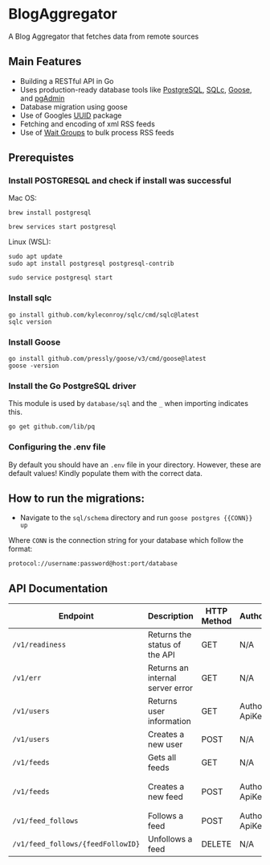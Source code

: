 # BlogAggregator

A Blog Aggregator that fetches data from remote sources

## Main Features

-   Building a RESTful API in Go
-   Uses production-ready database tools like [PostgreSQL](https://www.postgresql.org), [SQLc](https://sqlc.dev), [Goose](https://github.com/pressly/goose), and [pgAdmin](https://www.pgadmin.org)
-   Database migration using goose
-   Use of Googles [UUID](https://pkg.go.dev/github.com/google/uuid) package
-   Fetching and encoding of xml RSS feeds
-   Use of [Wait Groups](https://pkg.go.dev/sync#WaitGroup) to bulk process RSS feeds

## Prerequistes

### Install POSTGRESQL and check if install was successful

Mac OS:

```
brew install postgresql

brew services start postgresql
```

Linux (WSL):

```
sudo apt update
sudo apt install postgresql postgresql-contrib

sudo service postgresql start
```

### Install sqlc

```
go install github.com/kyleconroy/sqlc/cmd/sqlc@latest
sqlc version
```

### Install Goose

```
go install github.com/pressly/goose/v3/cmd/goose@latest
goose -version
```

### Install the Go PostgreSQL driver

This module is used by `database/sql` and the `_` when importing indicates this.

```
go get github.com/lib/pq
```

### Configuring the .env file

By default you should have an `.env` file in your directory. However, these are default values!
Kindly populate them with the correct data.

## How to run the migrations:

-   Navigate to the `sql/schema` directory and run `goose postgres {{CONN}} up`

Where `CONN` is the connection string for your database which follow the format:

```
protocol://username:password@host:port/database
```

## API Documentation

| Endpoint                          | Description                      | HTTP Method | Authorization               | Params         | Format                                       |
| --------------------------------- | :------------------------------- | ----------- | --------------------------- | -------------- | -------------------------------------------- |
| `/v1/readiness`                   | Returns the status of the API    | GET         | N/A                         |                |                                              |
| `/v1/err`                         | Returns an internal server error | GET         | N/A                         |                |                                              |
| `/v1/users`                       | Returns user information         | GET         | Authorization: ApiKey <key> |                |                                              |
| `/v1/users`                       | Creates a new user               | POST        | N/A                         |                | `json{"name": "UserName"}`                   |
| `/v1/feeds`                       | Gets all feeds                   | GET         | N/A                         |                |                                              |
| `/v1/feeds`                       | Creates a new feed               | POST        | Authorization: ApiKey <key> |                | `json{"name": "FeedName", "url": "FeedURL"}` |
| `/v1/feed_follows`                | Follows a feed                   | POST        | Authorization: ApiKey <key> |                | `json{"feed_id": "FeedID"}`                  |
| `/v1/feed_follows/{feedFollowID}` | Unfollows a feed                 | DELETE      | N/A                         | `feedFollowID` |                                              |
